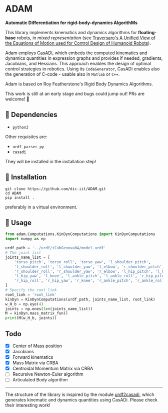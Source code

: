 # ADAM

**Automatic Differentiation for rigid-body-dynamics AlgorithMs**

This library implements kinematics and dynamics algorithms for **floating-base** robots, in _mixed representation_ (see [Traversaro's A Unified View of the Equations of Motion used for Control Design of Humanoid Robots](https://www.researchgate.net/publication/312200239_A_Unified_View_of_the_Equations_of_Motion_used_for_Control_Design_of_Humanoid_Robots)).

Adam employs [CasADi](https://web.casadi.org/), which embeds the computed kinematics and dynamics quantities in expression graphs and provides if needed, gradients, Jacobians, and Hessians. This approach enables the design of optimal control strategies in robotics. Using its `CodeGenerator`, CasADi enables also the generation of C-code - usable also in `Matlab` or `C++`.

Adam is based on Roy Featherstone's Rigid Body Dynamics Algorithms.

This work is still at an early stage and bugs could jump out!
PRs are welcome! :rocket:

## :hammer: Dependencies

- `python3`

Other requisites are:

- `urdf_parser_py`
- `casadi`

They will be installed in the installation step!

## :floppy_disk: Installation

```
git clone https://github.com/dic-iit/ADAM.git
cd ADAM
pip install .
```

preferably in a virtual environment.

## :rocket: Usage

```python
from adam.Computations.KinDynComputations import KinDynComputations
import numpy as np

urdf_path = '../urdf/iCubGenova04/model.urdf'
# The joint list
joints_name_list = [
    'torso_pitch', 'torso_roll', 'torso_yaw', 'l_shoulder_pitch',
    'l_shoulder_roll', 'l_shoulder_yaw', 'l_elbow', 'r_shoulder_pitch',
    'r_shoulder_roll', 'r_shoulder_yaw', 'r_elbow', 'l_hip_pitch', 'l_hip_roll',
    'l_hip_yaw', 'l_knee', 'l_ankle_pitch', 'l_ankle_roll', 'r_hip_pitch',
    'r_hip_roll', 'r_hip_yaw', 'r_knee', 'r_ankle_pitch', 'r_ankle_roll'
]
# Specify the root link
root_link = 'root_link'
kinDyn = KinDynComputations(urdf_path, joints_name_list, root_link)
w_H_b = np.eye(4)
joints = np.ones(len(joints_name_list))
M = kinDyn.mass_matrix_fun()
print(M(w_H_b, joints))
```

## Todo

- [x] Center of Mass position
- [x] Jacobians
- [x] Forward kinematics
- [x] Mass Matrix via CRBA
- [x] Centroidal Momentum Matrix via CRBA
- [ ] Recursive Newton-Euler algorithm
- [ ] Articulated Body algorithm

---

The structure of the library is inspired by the module [urdf2casadi](https://github.com/mahaarbo/urdf2casadi/blob/master/README.md), which generates kinematic and dynamics quantities using CasADi. Please check their interesting work!
